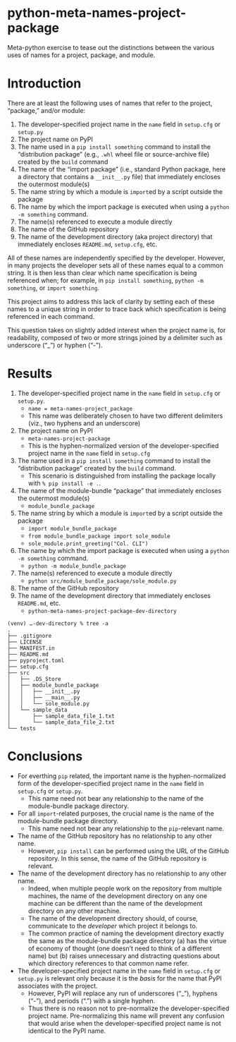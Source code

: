 # python-meta-names-project-package

Meta-python exercise to tease out the distinctions between the various uses of names for a project, package, and module.
# Introduction
There are at least the following uses of names that refer to the project, “package,” and/or module:
1. The developer-specified project name in the `name` field in `setup.cfg` or `setup.py`
1. The project name on PyPI
1. The name used in a `pip install something` command to install the “distribution package” (e.g., `.whl` wheel file or source-archive file) created by the `build` command
1. The name of the “import package” (i.e., standard Python package, here a directory that contains a `__init__.py` file) that immediately encloses the outermost module(s)
1. The name string by which a module is `import`ed by a script outside the package
1. The name by which the import package is executed when using a `python -m something` command.
1. The name(s) referenced to execute a module directly
3. The name of the GitHub repository
4. The name of the development directory (aka project directory) that immediately encloses `README.md`, `setup.cfg`, etc.

All of these names are independently specified by the developer. However, in many projects the developer sets all of 
these names equal to a common string. It is then less than clear which name specification is being referenced when; for
example, in `pip install something`, `python -m something`, or `import something`.

This project aims to address this lack of clarity by setting each of these names to a unique string in order to trace
back which specification is being referenced in each command.

This question takes on slightly added interest when the project name is, for readability, composed of two or more strings
joined by a delimiter such as underscore (“_”) or hyphen (“-”).

# Results
1. The developer-specified project name in the `name` field in `setup.cfg` or `setup.py`.
    * `name = meta-names-project_package`
    * This name was deliberately chosen to have two different delimiters (viz., two hyphens and an underscore)
1. The project name on PyPI
    * `meta-names-project-package`
    * This is the hyphen-normalized version of the developer-specified project name in the `name` field in `setup.cfg`
1. The name used in a `pip install something` command to install the “distribution package” created by the `build` command.
    * This scenario is distinguished from installing the package locally with `% pip install -e .`.
1. The name of the module-bundle “package” that immediately encloses the outermost module(s)
    * `module_bundle_package`
1. The name string by which a module is `import`ed by a script outside the package
    * `import module_bundle_package`
    * `from module_bundle_package import sole_module`
    * `sole_module.print_greeting("Col. CLI")`
1. The name by which the import package is executed when using a `python -m something` command.
    * `python -m module_bundle_package`
1. The name(s) referenced to execute a module directly
   * `python src/module_bundle_package/sole_module.py`
3. The name of the GitHub repository
4. The name of the development directory that immediately encloses `README.md`, etc.
    * `python-meta-names-project-package-dev-directory`

```
(venv) …-dev-directory % tree -a
.
├── .gitignore
├── LICENSE
├── MANIFEST.in
├── README.md
├── pyproject.toml
├── setup.cfg
├── src
│   ├── .DS_Store
│   ├── module_bundle_package
│   │   ├── __init__.py
│   │   ├── __main__.py
│   │   └── sole_module.py
│   └── sample_data
│       ├── sample_data_file_1.txt
│       └── sample_data_file_2.txt
└── tests
```

# Conclusions
* For everthing `pip` related, the important name is the hyphen-normalized form of the developer-specified project name
in the `name` field in `setup.cfg` or `setup.py`.
    * This name need not bear any relationship to the name of the module-bundle package directory.
* For all `import`-related purposes, the crucial name is the name of the module-bundle package directory.
    * This name need not bear any relationship to the `pip`-relevant name.
* The name of the GitHub repository has no relationship to any other name.
    * However, `pip install` can be performed using the URL of the GitHub repository. In this sense, the name of the
    GitHub repository is relevant.
* The name of the development directory has no relationship to any other name.
    * Indeed, when multiple people work on the repository from multiple machines, the name of the development
    directory on any one machine can be different than the name of the development directory on any other machine.
    * The name of the development directory should, of course, communicate to the *developer* which project it
    belongs to.
    * The common practice of naming the development directory exactly the same as the module-bundle package
    directory (a) has the virtue of economy of thought (one doesn’t need to think of a different name) but
    (b) raises unnecessary and distracting questions about which directory references to that common name refer.
* The developer-specified project name in the `name` field in `setup.cfg` or `setup.py` is relevant only because it
is the *basis* for the name that PyPI associates with the project.
    * However, PyPI will replace any run of underscores (“_”), hyphens (“-”), and periods (“.”) with a single hyphen.
    * Thus there is no reason not to pre-normalize the developer-specified project name. Pre-normalizing this name
    will prevent any confusion that would arise when the developer-specified project name is not identical to the
    PyPI name.
